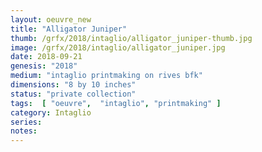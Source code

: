 ```yaml
---
layout: oeuvre_new 
title: "Alligator Juniper"
thumb: /grfx/2018/intaglio/alligator_juniper-thumb.jpg
image: /grfx/2018/intaglio/alligator_juniper.jpg
date: 2018-09-21
genesis: "2018"
medium: "intaglio printmaking on rives bfk"
dimensions: "8 by 10 inches"
status: "private collection" 
tags:  [ "oeuvre",  "intaglio", "printmaking" ]  
category: Intaglio 
series: 
notes: 
---
```



